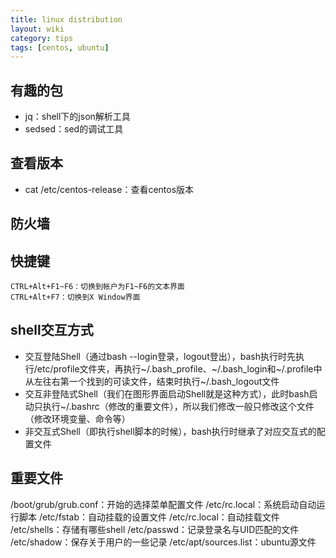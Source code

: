 ```yaml
---
title: linux distribution
layout: wiki
category: tips
tags: [centos, ubuntu]
---
```


## 有趣的包

* jq：shell下的json解析工具
* sedsed：sed的调试工具


## 查看版本

* cat /etc/centos-release：查看centos版本

## 防火墙


## 快捷键

~~~Text
CTRL+Alt+F1~F6：切换到帐户为F1~F6的文本界面
CTRL+Alt+F7：切换到X Window界面
~~~


## shell交互方式

* 交互登陆Shell（通过bash --login登录，logout登出），bash执行时先执行/etc/profile文件夹，再执行~/.bash_profile、~/.bash_login和~/.profile中从左往右第一个找到的可读文件，结束时执行~/.bash_logout文件
* 交互非登陆式Shell（我们在图形界面启动Shell就是这种方式），此时bash启动只执行~/.bashrc（修改的重要文件），所以我们修改一般只修改这个文件（修改环境变量、命令等）
* 非交互式Shell（即执行shell脚本的时候），bash执行时继承了对应交互式的配置文件



## 重要文件

/boot/grub/grub.conf：开始的选择菜单配置文件
/etc/rc.local：系统启动自动运行脚本
/etc/fstab：自动挂载的设置文件
/etc/rc.local：自动挂载文件
/etc/shells：存储有哪些shell
/etc/passwd：记录登录名与UID匹配的文件
/etc/shadow：保存关于用户的一些记录
/etc/apt/sources.list：ubuntu源文件
